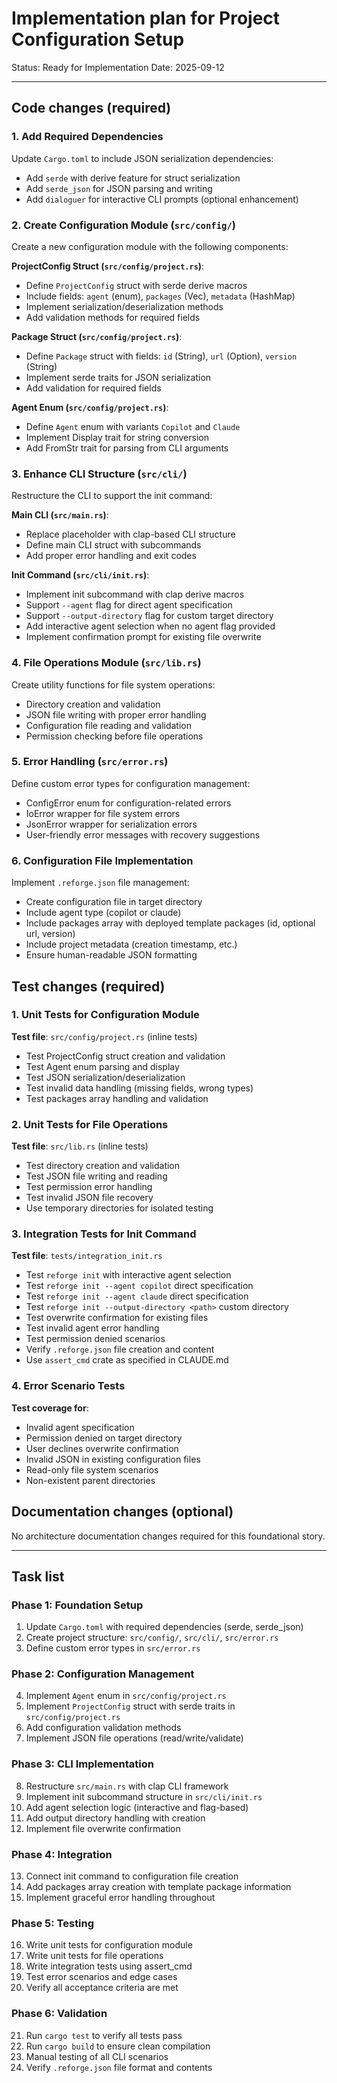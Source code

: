 # Implementation plan for Project Configuration Setup

Status: Ready for Implementation
Date: 2025-09-12

---

## Code changes (required)

### 1. Add Required Dependencies
Update `Cargo.toml` to include JSON serialization dependencies:
- Add `serde` with derive feature for struct serialization
- Add `serde_json` for JSON parsing and writing
- Add `dialoguer` for interactive CLI prompts (optional enhancement)

### 2. Create Configuration Module (`src/config/`)
Create a new configuration module with the following components:

**ProjectConfig Struct (`src/config/project.rs`)**:
- Define `ProjectConfig` struct with serde derive macros
- Include fields: `agent` (enum), `packages` (Vec<Package>), `metadata` (HashMap)
- Implement serialization/deserialization methods
- Add validation methods for required fields

**Package Struct (`src/config/project.rs`)**:
- Define `Package` struct with fields: `id` (String), `url` (Option<String>), `version` (String)
- Implement serde traits for JSON serialization
- Add validation for required fields

**Agent Enum (`src/config/project.rs`)**:
- Define `Agent` enum with variants `Copilot` and `Claude`
- Implement Display trait for string conversion
- Add FromStr trait for parsing from CLI arguments

### 3. Enhance CLI Structure (`src/cli/`)
Restructure the CLI to support the init command:

**Main CLI (`src/main.rs`)**:
- Replace placeholder with clap-based CLI structure
- Define main CLI struct with subcommands
- Add proper error handling and exit codes

**Init Command (`src/cli/init.rs`)**:
- Implement init subcommand with clap derive macros
- Support `--agent` flag for direct agent specification
- Support `--output-directory` flag for custom target directory
- Add interactive agent selection when no agent flag provided
- Implement confirmation prompt for existing file overwrite

### 4. File Operations Module (`src/lib.rs`)
Create utility functions for file system operations:
- Directory creation and validation
- JSON file writing with proper error handling
- Configuration file reading and validation
- Permission checking before file operations

### 5. Error Handling (`src/error.rs`)
Define custom error types for configuration management:
- ConfigError enum for configuration-related errors
- IoError wrapper for file system errors  
- JsonError wrapper for serialization errors
- User-friendly error messages with recovery suggestions

### 6. Configuration File Implementation
Implement `.reforge.json` file management:
- Create configuration file in target directory
- Include agent type (copilot or claude)
- Include packages array with deployed template packages (id, optional url, version)
- Include project metadata (creation timestamp, etc.)
- Ensure human-readable JSON formatting

## Test changes (required)

### 1. Unit Tests for Configuration Module
**Test file**: `src/config/project.rs` (inline tests)
- Test ProjectConfig struct creation and validation
- Test Agent enum parsing and display
- Test JSON serialization/deserialization  
- Test invalid data handling (missing fields, wrong types)
- Test packages array handling and validation

### 2. Unit Tests for File Operations
**Test file**: `src/lib.rs` (inline tests)
- Test directory creation and validation
- Test JSON file writing and reading
- Test permission error handling
- Test invalid JSON file recovery
- Use temporary directories for isolated testing

### 3. Integration Tests for Init Command
**Test file**: `tests/integration_init.rs`
- Test `reforge init` with interactive agent selection
- Test `reforge init --agent copilot` direct specification
- Test `reforge init --agent claude` direct specification  
- Test `reforge init --output-directory <path>` custom directory
- Test overwrite confirmation for existing files
- Test invalid agent error handling
- Test permission denied scenarios
- Verify `.reforge.json` file creation and content
- Use `assert_cmd` crate as specified in CLAUDE.md

### 4. Error Scenario Tests
**Test coverage for**:
- Invalid agent specification
- Permission denied on target directory
- User declines overwrite confirmation
- Invalid JSON in existing configuration files
- Read-only file system scenarios
- Non-existent parent directories

## Documentation changes (optional)

No architecture documentation changes required for this foundational story.

---

## Task list

### Phase 1: Foundation Setup
1. Update `Cargo.toml` with required dependencies (serde, serde_json)
2. Create project structure: `src/config/`, `src/cli/`, `src/error.rs` 
3. Define custom error types in `src/error.rs`

### Phase 2: Configuration Management
4. Implement `Agent` enum in `src/config/project.rs`
5. Implement `ProjectConfig` struct with serde traits in `src/config/project.rs`
6. Add configuration validation methods
7. Implement JSON file operations (read/write/validate)

### Phase 3: CLI Implementation  
8. Restructure `src/main.rs` with clap CLI framework
9. Implement init subcommand structure in `src/cli/init.rs`
10. Add agent selection logic (interactive and flag-based)
11. Add output directory handling with creation
12. Implement file overwrite confirmation

### Phase 4: Integration
13. Connect init command to configuration file creation
14. Add packages array creation with template package information
15. Implement graceful error handling throughout

### Phase 5: Testing
16. Write unit tests for configuration module
17. Write unit tests for file operations
18. Write integration tests using assert_cmd
19. Test error scenarios and edge cases
20. Verify all acceptance criteria are met

### Phase 6: Validation
21. Run `cargo test` to verify all tests pass
22. Run `cargo build` to ensure clean compilation
23. Manual testing of all CLI scenarios
24. Verify `.reforge.json` file format and contents